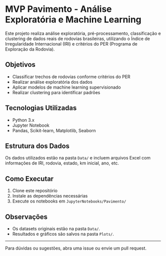 # MVP Pavimento - Análise Exploratória e Machine Learning

Este projeto realiza análise exploratória, pré-processamento, classificação e clustering de dados reais de rodovias brasileiras, utilizando o Índice de Irregularidade Internacional (IRI) e critérios do PER (Programa de Exploração da Rodovia).

## Objetivos
- Classificar trechos de rodovias conforme critérios do PER
- Realizar análise exploratória dos dados
- Aplicar modelos de machine learning supervisionado
- Realizar clustering para identificar padrões

## Tecnologias Utilizadas
- Python 3.x
- Jupyter Notebook
- Pandas, Scikit-learn, Matplotlib, Seaborn

## Estrutura dos Dados
Os dados utilizados estão na pasta `Data/` e incluem arquivos Excel com informações de IRI, rodovia, estado, km inicial, ano, etc.

## Como Executar
1. Clone este repositório
2. Instale as dependências necessárias
3. Execute os notebooks em `JupyterNotebooks/Pavimento/`

## Observações
- Os datasets originais estão na pasta `Data/`.
- Resultados e gráficos são salvos na pasta `Plots/`.

---

Para dúvidas ou sugestões, abra uma issue ou envie um pull request. 
